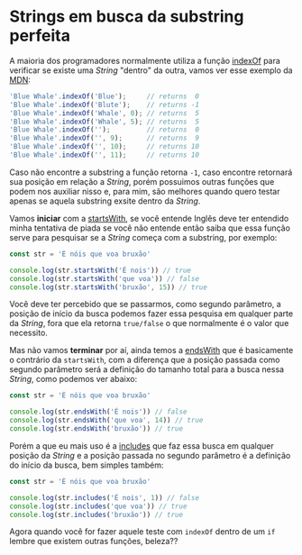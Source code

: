 # Strings em busca da substring perfeita

A maioria dos programadores normalmente utiliza a função [indexOf](https://developer.mozilla.org/en-US/docs/Web/JavaScript/Reference/Global_Objects/Array/indexOf) para verificar se existe uma *String* "dentro" da outra, vamos ver esse exemplo da [MDN]():

```js
'Blue Whale'.indexOf('Blue');     // returns  0
'Blue Whale'.indexOf('Blute');    // returns -1
'Blue Whale'.indexOf('Whale', 0); // returns  5
'Blue Whale'.indexOf('Whale', 5); // returns  5
'Blue Whale'.indexOf('');         // returns  0
'Blue Whale'.indexOf('', 9);      // returns  9
'Blue Whale'.indexOf('', 10);     // returns 10
'Blue Whale'.indexOf('', 11);     // returns 10
```

Caso não encontre a substring a função retorna `-1`, caso encontre retornará sua posição em relação a *String*, porém possuimos outras funções que podem nos auxiliar nisso e, para mim, são melhores quando quero testar apenas se aquela substring exsite dentro da *String*.

Vamos **iniciar** com a [startsWith](https://developer.mozilla.org/en-US/docs/Web/JavaScript/Reference/Global_Objects/String/startsWith), se você entende Inglês deve ter entendido minha tentativa de piada se você não entende então saiba que essa função serve para pesquisar se a *String* começa com a substring, por exemplo:


```js
const str = 'É nóis que voa bruxão'

console.log(str.startsWith('É nois')) // true
console.log(str.startsWith('que voa')) // false
console.log(str.startsWith('bruxão', 15)) // true
```

Você deve ter percebido que se passarmos, como segundo parâmetro, a posição de início da busca podemos fazer essa pesquisa em qualquer parte da *String*, fora que ela retorna `true/false` o que normalmente é o valor que necessito. 

Mas não vamos **terminar** por aí, ainda temos a [endsWith](https://developer.mozilla.org/en-US/docs/Web/JavaScript/Reference/Global_Objects/String/endsWith) que é basicamente o contrário da `startsWith`, com a diferença que a posição passada como segundo parâmetro será a definição do tamanho total para a busca nessa *String*, como podemos ver abaixo:

```js
const str = 'É nóis que voa bruxão'

console.log(str.endsWith('É nois')) // false
console.log(str.endsWith('que voa', 14)) // true
console.log(str.endsWith('bruxão')) // true
```

Porém a que eu mais uso é a [includes](https://developer.mozilla.org/en-US/docs/Web/JavaScript/Reference/Global_Objects/String/includes) que faz essa busca em qualquer posição da *String* e a posição passada no segundo parâmetro é a definição do início da busca, bem simples também:


```js
const str = 'É nóis que voa bruxão'

console.log(str.includes('É nois', 1)) // false
console.log(str.includes('que voa')) // true
console.log(str.includes('bruxão')) // true
```

Agora quando você for fazer aquele teste com `indexOf` dentro de um `if` lembre que existem outras funções, beleza?? 
